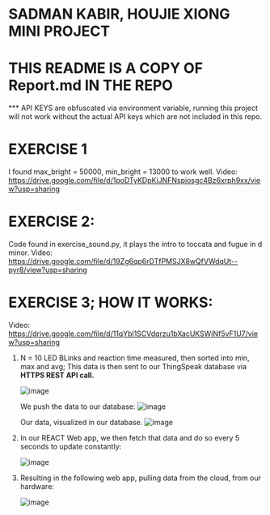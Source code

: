 # SADMAN KABIR, HOUJIE XIONG MINI PROJECT
# THIS README IS A COPY OF Report.md IN THE REPO
*** API KEYS are obfuscated via environment variable, running this project will not work without the actual API keys which are not included in this repo.

# EXERCISE 1

I found max_bright = 50000, min_bright = 13000 to work well.
Video: https://drive.google.com/file/d/1poDTyKDpKiJNFNspiosgc4Bz6xrph9xx/view?usp=sharing


# EXERCISE 2:

Code found in exercise_sound.py, it plays the intro to toccata and fugue in d minor.
Video: https://drive.google.com/file/d/19Zg6qp6rDTfPMSJX8wQfVWdqUt--pyr8/view?usp=sharing


# EXERCISE 3; HOW IT WORKS:

Video: https://drive.google.com/file/d/11qYbl1SCVdqrzu1bXacUKSWjNf5vF1U7/view?usp=sharing

1. N = 10 LED BLinks and reaction time measured, then sorted into min, max and avg;
   This data is then sent to our ThingSpeak database via **HTTPS REST API call.**

   ![image](https://github.com/user-attachments/assets/2f12d983-8ed9-4581-a465-0a1d51161aa7)


   We push the data to our database:
   ![image](https://github.com/user-attachments/assets/4a33befa-2534-47be-85bd-41dadd4cd1bb)


   Our data, visualized in our database.
   ![image](https://github.com/user-attachments/assets/c78d1bde-5969-4155-a153-a998cdf23cc3)


2. In our REACT Web app, we then fetch that data and do so every 5 seconds to update constantly:

   ![image](https://github.com/user-attachments/assets/6964ea49-5252-487a-93af-e1f1d1f28f1a)

3. Resulting in the following web app, pulling data from the cloud, from our hardware:

   ![image](https://github.com/user-attachments/assets/14049065-a8e2-4179-9988-0c7ac7969855)


